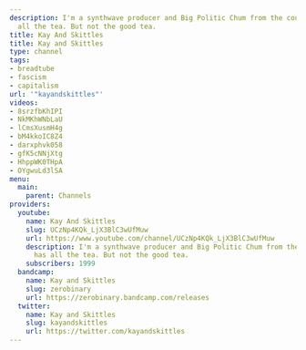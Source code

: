 ```yaml
---
description: I'm a synthwave producer and Big Politic Chum from the country what has
  all the tea. But not the good tea.
title: Kay And Skittles
title: Kay and Skittles
type: channel
tags:
- breadtube
- fascism
- capitalism
url: '"kayandskittles"'
videos:
- 8srzfbKhIPI
- NkMKhWNbLaU
- lCmsXusmH4g
- bM4kkoIC8Z4
- darxphvk058
- gfK5cNNjXtg
- HhppWK0THpA
- OYgwuLd3lSA
menu:
  main:
    parent: Channels
providers:
  youtube:
    name: Kay And Skittles
    slug: UCzNp4KQk_LjX3BlC3wUfMuw
    url: https://www.youtube.com/channel/UCzNp4KQk_LjX3BlC3wUfMuw
    description: I'm a synthwave producer and Big Politic Chum from the country what
      has all the tea. But not the good tea.
    subscribers: 1999
  bandcamp:
    name: Kay and Skittles
    slug: zerobinary
    url: https://zerobinary.bandcamp.com/releases
  twitter:
    name: Kay and Skittles
    slug: kayandskittles
    url: https://twitter.com/kayandskittles
---
```

